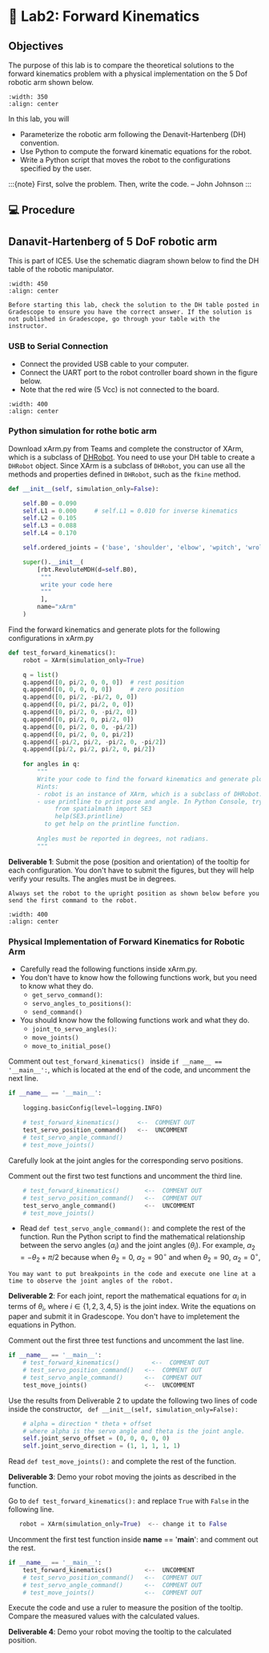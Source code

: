 # 🔬 Lab2: Forward Kinematics


## Objectives
The purpose of this lab is to compare the theoretical solutions to the forward kinematics problem with a physical implementation on the 5 Dof robotic arm shown below.  

```{image} ./figures/xArm.jpg
:width: 350
:align: center
```

In this lab, you will  
- Parameterize the robotic arm following the Denavit-Hartenberg (DH) convention.
- Use Python to compute the forward kinematic equations for the robot.
- Write a Python script that moves the robot to the configurations specified by the user.



:::{note}
First, solve the problem. Then, write the code. – John Johnson
:::


## 💻 Procedure

## Danavit-Hartenberg of 5 DoF robotic arm

This is part of ICE5. Use the schematic diagram shown below to find the DH table of the robotic manipulator. 

```{image} ./figures/xArm.png
:width: 450
:align: center
```

```{attention}
Before starting this lab, check the solution to the DH table posted in Gradescope to ensure you have the correct answer. If the solution is not published in Gradescope, go through your table with the instructor.
```

### USB to Serial Connection

- Connect the provided USB cable to your computer.
- Connect the UART port to the robot controller board shown in the figure below.
- Note that the red wire (5 Vcc) is not connected to the board.

```{image} ./figures/USB-UART_connection.jpg
:width: 400
:align: center
```


### Python simulation for rothe botic arm

Download xArm.py from Teams and complete the constructor of XArm, which is a subclass of [DHRobot](https://petercorke.github.io/robotics-toolbox-python/intro.html#denavit-hartenberg-parameters).  You need to use your DH table to create a `DHRobot` object.  Since XArm is a subclass of `DHRobot`, you can use all the methods and properties defined in `DHRobot`, such as the `fkine` method. 



```Python
def __init__(self, simulation_only=False):

    self.B0 = 0.090
    self.L1 = 0.000     # self.L1 = 0.010 for inverse kinematics
    self.L2 = 0.105
    self.L3 = 0.088
    self.L4 = 0.170

    self.ordered_joints = ('base', 'shoulder', 'elbow', 'wpitch', 'wroll')

    super().__init__(
        [rbt.RevoluteMDH(d=self.B0),
         """
         write your code here
         """
         ],
        name="xArm"
    )
```

Find the forward kinematics and generate plots for the following configurations in xArm.py

```Python
def test_forward_kinematics():
    robot = XArm(simulation_only=True)

    q = list()
    q.append([0, pi/2, 0, 0, 0])  # rest position
    q.append([0, 0, 0, 0, 0])     # zero position
    q.append([0, pi/2, -pi/2, 0, 0])
    q.append([0, pi/2, pi/2, 0, 0])
    q.append([0, pi/2, 0, -pi/2, 0])
    q.append([0, pi/2, 0, pi/2, 0])
    q.append([0, pi/2, 0, 0, -pi/2])
    q.append([0, pi/2, 0, 0, pi/2])
    q.append([-pi/2, pi/2, -pi/2, 0, -pi/2])
    q.append([pi/2, pi/2, pi/2, 0, pi/2])
    
    for angles in q:
        """
        Write your code to find the forward kinematics and generate plots.
        Hints:
        - robot is an instance of XArm, which is a subclass of DHRobot. So you can use fkine.
        - use printline to print pose and angle. In Python Console, try
             from spatialmath import SE3
             help(SE3.printline)
          to get help on the printline function.
          
        Angles must be reported in degrees, not radians.
        """

```

**Deliverable 1**: Submit the pose (position and orientation) of the tooltip for each configuration. You don't have to submit the figures, but they will help verify your results. The angles must be in degrees.



```{caution}
Always set the robot to the upright position as shown below before you send the first command to the robot. 
```

```{image} ./figures/xArm_Upright.png
:width: 400
:align: center
```




### Physical Implementation of Forward Kinematics for Robotic Arm

- Carefully read the following functions inside xArm.py.
- You don't have to know how the following functions work, but you need to know what they do.
    - `get_servo_command()`: 
    - `servo_angles_to_positions()`: 
    - `send_command()`
- You should know how the following functions work and what they do.
    - `joint_to_servo_angles()`: 
    - `move_joints()`
    - `move_to_initial_pose()`

Comment out `test_forward_kinematics() ` inside `if __name__ == '__main__':`, which is located at the end of the code, and 
uncomment the next line.  

```Python
if __name__ == '__main__':
    
    logging.basicConfig(level=logging.INFO)
        
    # test_forward_kinematics()     <--  COMMENT OUT
    test_servo_position_command()   <--  UNCOMMENT
    # test_servo_angle_command()
    # test_move_joints()
```

Carefully look at the joint angles for the corresponding servo positions.  

Comment out the first two test functions and uncomment the third line.  

```Python
    # test_forward_kinematics()       <--  COMMENT OUT
    # test_servo_position_command()   <--  COMMENT OUT
    test_servo_angle_command()        <--  UNCOMMENT
    # test_move_joints()
```

- Read `def test_servo_angle_command():` and complete the rest of the function.  Run the Python script to find the mathematical relationship between the servo angles ($\alpha_i$) and the joint angles ($\theta_i$). For example, $\alpha_2 = -\theta_2 + \pi/2$ because when $\theta_2 = 0$, $\alpha_2 = 90^\circ$ and when $\theta_2 = 90$, $\alpha_2 = 0^\circ$, 

```{hint}
You may want to put breakpoints in the code and execute one line at a time to observe the joint angles of the robot.
```

**Deliverable 2**: For each joint, report the mathematical equations for $\alpha_i$ in terms of $\theta_i$, where $i\in \{1,2,3,4,5\}$ is the joint index. Write the equations on paper and submit it in Gradescope. You don't have to impletement the equations in Python.  

Comment out the first three test functions and uncomment the last line.  

```Python
if __name__ == '__main__':
    # test_forward_kinematics()         <--  COMMENT OUT
    # test_servo_position_command()   <--  COMMENT OUT
    # test_servo_angle_command()      <--  COMMENT OUT
    test_move_joints()                <--  UNCOMMENT
```

Use the results from Deliverable 2 to update the following two lines of code inside the constructor, ` def __init__(self, simulation_only=False):`

```Python
    # alpha = direction * theta + offset
    # where alpha is the servo angle and theta is the joint angle.
    self.joint_servo_offset = (0, 0, 0, 0, 0)
    self.joint_servo_direction = (1, 1, 1, 1, 1)
```

Read `def test_move_joints():` and complete the rest of the function.

**Deliverable 3**: Demo your robot moving the joints as described in the function.

Go to `def test_forward_kinematics():` and replace `True` with `False` in the following line.

```Python
   robot = XArm(simulation_only=True)  <-- change it to False
```    
    
Uncomment the first test function inside __name__ == '__main__': and comment out the rest.

```Python
if __name__ == '__main__':
    test_forward_kinematics()         <--  UNCOMMENT
    # test_servo_position_command()   <--  COMMENT OUT
    # test_servo_angle_command()      <--  COMMENT OUT
    # test_move_joints()              <--  COMMENT OUT
```

Execute the code and use a ruler to measure the position of the tooltip. Compare the measured values with the calculated values.

**Deliverable 4**: Demo your robot moving the tooltip to the calculated position.
